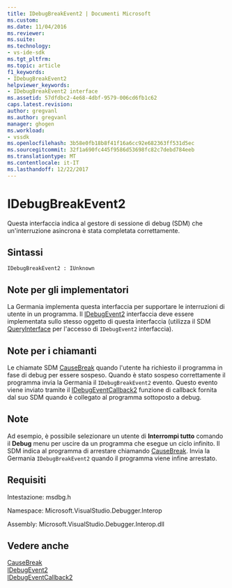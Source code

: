 ```yaml
---
title: IDebugBreakEvent2 | Documenti Microsoft
ms.custom: 
ms.date: 11/04/2016
ms.reviewer: 
ms.suite: 
ms.technology:
- vs-ide-sdk
ms.tgt_pltfrm: 
ms.topic: article
f1_keywords:
- IDebugBreakEvent2
helpviewer_keywords:
- IDebugBreakEvent2 interface
ms.assetid: 57dfdbc2-4e68-4dbf-9579-006cd6fb1c62
caps.latest.revision: 
author: gregvanl
ms.author: gregvanl
manager: ghogen
ms.workload:
- vssdk
ms.openlocfilehash: 3b58e0fb18b8f41f16a6cc92e682363ff531d5ec
ms.sourcegitcommit: 32f1a690fc445f9586d53698fc82c7debd784eeb
ms.translationtype: MT
ms.contentlocale: it-IT
ms.lasthandoff: 12/22/2017
---
```

# <a name="idebugbreakevent2"></a>IDebugBreakEvent2
Questa interfaccia indica al gestore di sessione di debug (SDM) che un'interruzione asincrona è stata completata correttamente.  
  
## <a name="syntax"></a>Sintassi  
  
```  
IDebugBreakEvent2 : IUnknown  
```  
  
## <a name="notes-for-implementers"></a>Note per gli implementatori  
 La Germania implementa questa interfaccia per supportare le interruzioni di utente in un programma. Il [IDebugEvent2](../../../extensibility/debugger/reference/idebugevent2.md) interfaccia deve essere implementata sullo stesso oggetto di questa interfaccia (utilizza il SDM [QueryInterface](/cpp/atl/queryinterface) per l'accesso di `IDebugEvent2` interfaccia).  
  
## <a name="notes-for-callers"></a>Note per i chiamanti  
 Le chiamate SDM [CauseBreak](../../../extensibility/debugger/reference/idebugprogram2-causebreak.md) quando l'utente ha richiesto il programma in fase di debug per essere sospeso. Quando è stato sospeso correttamente il programma invia la Germania il `IDebugBreakEvent2` evento. Questo evento viene inviato tramite il [IDebugEventCallback2](../../../extensibility/debugger/reference/idebugeventcallback2.md) funzione di callback fornita dal suo SDM quando è collegato al programma sottoposto a debug.  
  
## <a name="remarks"></a>Note  
 Ad esempio, è possibile selezionare un utente di **Interrompi tutto** comando il **Debug** menu per uscire da un programma che esegue un ciclo infinito. Il SDM indica al programma di arrestare chiamando [CauseBreak](../../../extensibility/debugger/reference/idebugprogram2-causebreak.md). Invia la Germania `IDebugBreakEvent2` quando il programma viene infine arrestato.  
  
## <a name="requirements"></a>Requisiti  
 Intestazione: msdbg.h  
  
 Namespace: Microsoft.VisualStudio.Debugger.Interop  
  
 Assembly: Microsoft.VisualStudio.Debugger.Interop.dll  
  
## <a name="see-also"></a>Vedere anche  
 [CauseBreak](../../../extensibility/debugger/reference/idebugprogram2-causebreak.md)   
 [IDebugEvent2](../../../extensibility/debugger/reference/idebugevent2.md)   
 [IDebugEventCallback2](../../../extensibility/debugger/reference/idebugeventcallback2.md)